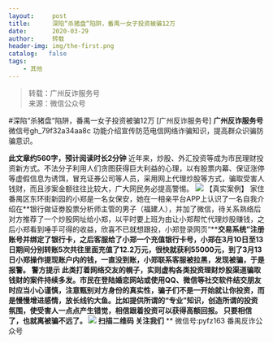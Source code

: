 ```yaml
---
layout:     post
title:      深陷“杀猪盘“陷阱，番禺一女子投资被骗12万
date:       2020-03-29
author:     转载
header-img: img/the-first.png
catalog:   false
tags:
    - 其他
---
```


<blockquote><p>转载：广州反诈服务号<br>
来源：微信公众号</p></blockquote>

#深陷“杀猪盘“陷阱，番禺一女子投资被骗12万
[广州反诈服务号]
**广州反诈服务号**
微信号gh_79f32a34aa8c
功能介绍宣传防范电信网络诈骗知识，提高群众识骗防骗意识。

**此文章约560字，预计阅读时长2分钟**
近年来，炒股、外汇投资等成为市民理财投资新方式。不法分子利用人们贪图获得巨大利益的心理，以有股票内幕、保证涨停等虚假信息为诱饵，冒充证券公司等人员，采用网上代理炒股等方式，骗取受害人钱财，而且涉案金额往往比较大，广大网民务必提高警惕。
![]({{site.baseurl}}/postimg/4xzANE8JEMbylazhsVMasEfqNYQHJF00Gia24UDxQ8tyzgXR9qsuJ1F6MSS0cGB4llRr4le9tpicyqHqfKnzFYGg.gif)
【真实案例】
家住番禺区东环街新园的小郑是一名女保安，她在一相亲平台APP上认识了一名自我介绍在**银行做证劵股票分析师主管的男子（福建人），并加了微信，待关系熟络后对方推荐了一个炒股网址给小郑，以平时要上班为由让小郑帮忙代理炒股赚钱，之后小郑看到唾手可得的收益，欣喜不已就想跟投，小郑登录网页“****交易系统”注册账号并绑定了银行卡，之后客服给了小郑一个充值银行卡号，小郑在3月10日至13日期间分别转账5次共往里面充值了12.2万元，很快就获利55000元，到了3月13日小郑操作提现账户内的钱，一直没到账，小郑联系客服被拉黑，发现被骗，于是报警。
**警方提示**
此类打着网络交友的幌子，实则虚构各类投资理财炒股渠道骗取钱财的案件持续多发。市民在登陆婚恋网站或使用QQ、微信等社交软件结交朋友时应当小心谨慎，注意甄别对方身份的真实性，骗子们不是一开始就让你投资，而是慢慢增进感情，放长线钓大鱼。比如提供所谓的“专业”知识，创造所谓的投资氛围，使受害人一点点产生错觉，相信跟着投资可以获得高额回报。
**只要相信了，也就离被骗不远了。**
![]({{site.baseurl}}/postimg/4xzANE8JEMbL6gNwibW11dStbHBA43YoWgcZHwKvSQUKeic39JW9DFnapick2dKwK0SVHflS3DpJptxbIK5txc0rQ.jpeg)
**扫描二维码**
**关注我们****
**
微信号:pyfz163
番禺反诈公众号
